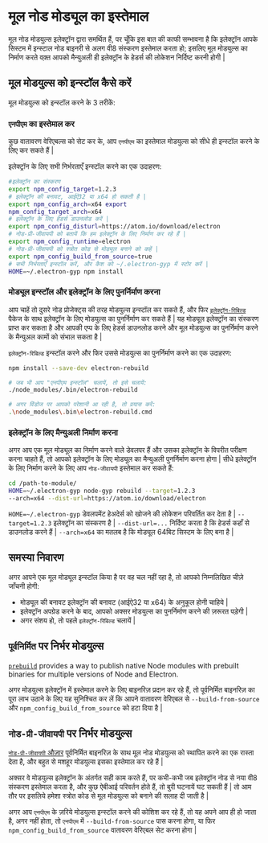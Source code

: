 # मूल नोड मोड्यूल का इस्तेमाल

मूल नोड मोडयुल्स इलेक्ट्रॉन द्वारा समर्थित हैं, पर चूँकि इस बात की काफी सम्भावना है कि इलेक्ट्रॉन आपके सिस्टम में इन्स्टाल नोड बाइनरी से अलग वी8 संस्करण इस्तेमाल करता हो; इसलिए मूल मोडयुल्स का निर्माण करते वक़्त आपको मैन्युअली ही इलेक्ट्रॉन के हेडर्स की लोकेशन निर्दिष्ट करनी होगी |

## मूल मोडयुल्स को इन्स्टॉल कैसे करें

मूल मोडयुल्स को इन्स्टॉल करने के 3 तरीकें:

### `एनपीएम` का इस्तेमाल कर

कुछ वातावरण वेरिएबल्स को सेट कर के, आप `एनपीएम` का इस्तेमाल मोडयुल्स को सीधे ही इन्स्टॉल करने के लिए कर सकते हैं |

इलेक्ट्रॉन के लिए सभी निर्भरताएँ इन्स्टॉल करने का एक उदाहरण:

```sh
#इलेक्ट्रॉन का संस्करण
export npm_config_target=1.2.3
# इलेक्ट्रॉन की बनावट, आईऐ32 या x64 हो सकती है |
export npm_config_arch=x64 export
npm_config_target_arch=x64
# इलेक्ट्रॉन के लिए हेडर्स डाउनलोड करें |
export npm_config_disturl=https://atom.io/download/electron
# नोड-प्री-जीवायपी को बतायें कि हम इलेक्ट्रॉन के लिए निर्माण कर रहे हैं |
export npm_config_runtime=electron
# नोड-प्री-जीवायपी को स्त्रोत कोड से मोड्यूल बनाने को कहें |
export npm_config_build_from_source=true
# सभी निर्भरताएँ इन्स्टॉल करें, और कैश को ~/.electron-gyp में स्टोर करें |
HOME=~/.electron-gyp npm install
```

### मोड्यूल इन्स्टॉल और इलेक्ट्रॉन के लिए पुनर्निर्माण करना

आप चाहें तो दुसरे नोड प्रोजेक्ट्स की तरह मोडयुल्स इन्स्टॉल कर सकते हैं, और फिर [`इलेक्ट्रॉन-रिबिल्ड`](https://github.com/paulcbetts/electron-rebuild) पैकेज के साथ इलेक्ट्रॉन के लिए मोडयुल्स का पुनर्निर्माण कर सकते हैं | यह मोड्यूल इलेक्ट्रॉन का संस्करण प्राप्त कर सकता है और आपकी एप्प के लिए हेडर्स डाउनलोड करने और मूल मोडयुल्स का पुनर्निर्माण करने के मैन्युअल कामों को संभाल सकता है |

`इलेक्ट्रॉन-रिबिल्ड` इन्स्टॉल करने और फिर उससे मोडयुल्स का पुनर्निर्माण करने का एक उदाहरण:

```sh
npm install --save-dev electron-rebuild

# जब भी आप "एनपीएम इन्स्टॉल" चलायें, तो इसे चलायें:
./node_modules/.bin/electron-rebuild

# अगर विंडोज पर आपको परेशानी आ रही है, तो प्रयास करें:
.\node_modules\.bin\electron-rebuild.cmd
```

### इलेक्ट्रॉन के लिए मैन्युअली निर्माण करना

अगर आप एक मूल मोड्यूल का निर्माण करने वाले डेवलपर हैं और उसका इलेक्ट्रॉन के विपरीत परीक्षण करना चाहते हैं, तो आपको इलेक्ट्रॉन के लिए मोड्यूल का मैन्युअली पुनर्निर्माण करना होगा | सीधे इलेक्ट्रॉन के लिए निर्माण करने के लिए आप `नोड-जीवायपी` इस्तेमाल कर सकते हैं:

```sh
cd /path-to-module/
HOME=~/.electron-gyp node-gyp rebuild --target=1.2.3
--arch=x64 --dist-url=https://atom.io/download/electron
```

`HOME=~/.electron-gyp` डेवलपमेंट हेअदेर्स को खोजने की लोकेशन परिवर्तित कर देता है | `--target=1.2.3` इलेक्ट्रॉन का संस्करण है | `--dist-url=...` निर्दिष्ट करता है कि हेडर्स कहाँ से डाउनलोड करने हैं | `--arch=x64` का मतलब है कि मोड्यूल 64बिट सिस्टम के लिए बना है |

## समस्या निवारण

अगर आपने एक मूल मोड्यूल इन्स्टॉल किया है पर वह चल नहीं रहा है, तो आपको निम्नलिखित चीज़े जाँचनी होगी:

* मोड्यूल की बनावट इलेक्ट्रॉन की बनावट (आईऐ32 या x64) के अनुकूल होनी चाहिये |
* इलेक्ट्रॉन अपग्रेड करने के बाद, आपको अक्सर मोडयुल्स का पुनर्निर्माण करने की ज़रूरत पड़ेगी |
* अगर संशय हो, तो पहले `इलेक्ट्रॉन-रिबिल्ड` चलायें |

## `पूर्वनिर्मित` पर निर्भर मोडयुल्स

[`prebuild`](https://github.com/mafintosh/prebuild) provides a way to publish native Node modules with prebuilt binaries for multiple versions of Node and Electron.

अगर मोडयुल्स इलेक्ट्रॉन में इस्तेमाल करने के लिए बाइनरिज़ प्रदान कर रहे हैं, तो पूर्वनिर्मित बाइनरिज़ का पूरा लाभ उठाने के लिए यह सुनिश्चित कर लें कि आपने वातावरण वेरिएबल से `--build-from-source` और `npm_config_build_from_source` को हटा दिया है |

## `नोड-प्री-जीवायपी` पर निर्भर मोडयुल्स

[`नोड-प्री-जीवायपी` औज़ार](https://github.com/mapbox/node-pre-gyp) पूर्वनिर्मित बाइनरिज़ के साथ मूल नोड मोडयुल्स को स्थापित करने का एक रास्ता देता है, और बहुत से मशहूर मोडयुल्स इसका इस्तेमाल कर रहे हैं |

अक्सर वे मोडयुल्स इलेक्ट्रॉन के अंतर्गत सही काम करते हैं, पर कभी-कभी जब इलेक्ट्रॉन नोड से नया वी8 संस्करण इस्तेमाल करता है, और कुछ ऐबीआई परिवर्तन होते हैं, तो बुरी घटनायें घट सकती हैं | तो आम तौर पर इसलिये हमेशा स्त्रोत कोड से मूल मोडयुल्स को बनाने की सलाह दी जाती है |

अगर आप `एनपीएम` के ज़रिये मोडयुल्स इन्स्टॉल करने की कोशिश कर रहे हैं, तो यह अपने आप ही हो जाता है, अगर नहीं होता, तो `एनपीएम` में `--build-from-source` पास करना होगा, या फिर `npm_config_build_from_source` वातावरण वेरिएबल सेट करना होगा |